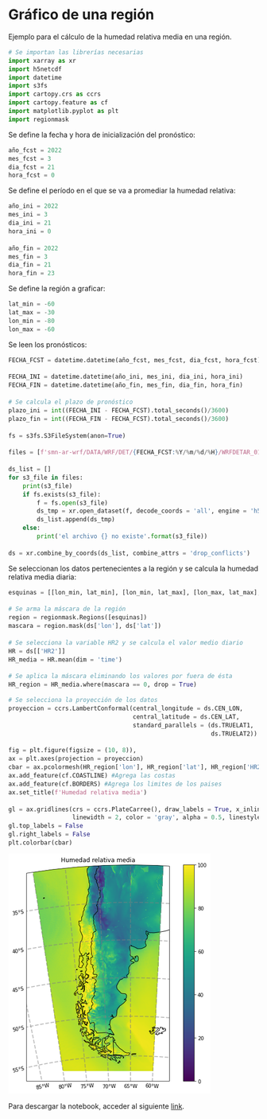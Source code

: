 # Gráfico de una región

Ejemplo para el cálculo de la humedad relativa media en una región.

```python
# Se importan las librerías necesarias
import xarray as xr
import h5netcdf
import datetime
import s3fs
import cartopy.crs as ccrs
import cartopy.feature as cf
import matplotlib.pyplot as plt
import regionmask
```

Se define la fecha y hora de inicialización del pronóstico:

```python
año_fcst = 2022
mes_fcst = 3
dia_fcst = 21
hora_fcst = 0
```

Se define el período en el que se va a promediar la humedad relativa:

```python
año_ini = 2022
mes_ini = 3
dia_ini = 21
hora_ini = 0

año_fin = 2022
mes_fin = 3
dia_fin = 21
hora_fin = 23
```

Se define la región a graficar:

```python
lat_min = -60
lat_max = -30
lon_min = -80
lon_max = -60
```

Se leen los pronósticos:

```python
FECHA_FCST = datetime.datetime(año_fcst, mes_fcst, dia_fcst, hora_fcst)

FECHA_INI = datetime.datetime(año_ini, mes_ini, dia_ini, hora_ini)
FECHA_FIN = datetime.datetime(año_fin, mes_fin, dia_fin, hora_fin)

# Se calcula el plazo de pronóstico
plazo_ini = int((FECHA_INI - FECHA_FCST).total_seconds()/3600)
plazo_fin = int((FECHA_FIN - FECHA_FCST).total_seconds()/3600)

fs = s3fs.S3FileSystem(anon=True)

files = [f'smn-ar-wrf/DATA/WRF/DET/{FECHA_FCST:%Y/%m/%d/%H}/WRFDETAR_01H_{FECHA_FCST:%Y%m%d_%H}_{plazo:03d}.nc' for plazo in range(plazo_ini, plazo_fin)]

ds_list = []
for s3_file in files:
    print(s3_file)
    if fs.exists(s3_file):
        f = fs.open(s3_file)
        ds_tmp = xr.open_dataset(f, decode_coords = 'all', engine = 'h5netcdf')
        ds_list.append(ds_tmp)
    else:
        print('el archivo {} no existe'.format(s3_file))

ds = xr.combine_by_coords(ds_list, combine_attrs = 'drop_conflicts')
```

Se seleccionan los datos pertenecientes a la región y se calcula la humedad relativa media diaria:

```python
esquinas = [[lon_min, lat_min], [lon_min, lat_max], [lon_max, lat_max], [lon_max, lat_min]]

# Se arma la máscara de la región
region = regionmask.Regions([esquinas])
mascara = region.mask(ds['lon'], ds['lat'])

# Se selecciona la variable HR2 y se calcula el valor medio diario
HR = ds[['HR2']]
HR_media = HR.mean(dim = 'time')

# Se aplica la máscara eliminando los valores por fuera de ésta
HR_region = HR_media.where(mascara == 0, drop = True)
```

```python
# Se selecciona la proyección de los datos
proyeccion = ccrs.LambertConformal(central_longitude = ds.CEN_LON, 
                                   central_latitude = ds.CEN_LAT, 
                                   standard_parallels = (ds.TRUELAT1, 
                                                         ds.TRUELAT2))

fig = plt.figure(figsize = (10, 8)), 
ax = plt.axes(projection = proyeccion)
cbar = ax.pcolormesh(HR_region['lon'], HR_region['lat'], HR_region['HR2'], transform = ccrs.PlateCarree(), vmin = 0, vmax = 100)
ax.add_feature(cf.COASTLINE) #Agrega las costas
ax.add_feature(cf.BORDERS) #Agrega los limites de los paises
ax.set_title(f'Humedad relativa media')

gl = ax.gridlines(crs = ccrs.PlateCarree(), draw_labels = True, x_inline = False,
                  linewidth = 2, color = 'gray', alpha = 0.5, linestyle = '--')
gl.top_labels = False
gl.right_labels = False
plt.colorbar(cbar)
```

![png](../figuras/Region.png)

Para descargar la notebook, acceder al siguiente [link](../notebooks/Region.ipynb).
    
